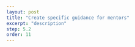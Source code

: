 ```yaml
---
layout: post
title: "Create specific guidance for mentors"
excerpt: "description"
step: 5.2
order: 11
---
```


